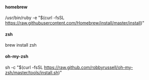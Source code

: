 #### homebrew
/usr/bin/ruby -e "$(curl -fsSL https://raw.githubusercontent.com/Homebrew/install/master/install)"

#### zsh 
brew install zsh

#### oh-my-zsh
sh -c "$(curl -fsSL https://raw.github.com/robbyrussell/oh-my-zsh/master/tools/install.sh)"

